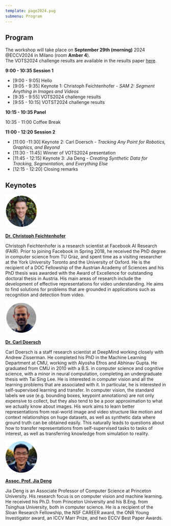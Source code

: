 ```yaml
---
template: page2024.pug
submenu: Program
---
```

 
## Program

The workshop will take place on **September 29th (morning)** 2024 @ECCV2024 in Milano (room **Amber 4**). <br>
The VOTS2024 challenge results are available in the results paper [here](https://prints.vicos.si/publications/450).

**9:00 - 10:35 Session 1**

 * [9:00 - 9:05] Hello
 * [9:05 - 9:35] Keynote 1: Christoph Feichtenhofer - *SAM 2: Segment Anything in Images and Videos*
 * [9:35 - 9:55] VOTS2024 challenge results
 * [9:55 - 10:15] VOTST2024 challenge results
 
**10:15 - 10:35 Panel**

10:35 - 11:00 Coffee Break

**11:00 - 12:20 Session 2**

 * [11:00 -11:30] Keynote 2:  Carl Doersch - *Tracking Any Point for Robotics, Graphics, and Beyond*
 * [11:30 - 11:45] Winner of VOTS2024 presentation
 * [11:45 - 12:15] Keynote 3: Jia Deng - *Creating Synthetic Data for Tracking, Segmentation, and Everything Else*
 * [12:15 - 12:20] Closing remarks


## Keynotes


<div class="container float-left">

[<img class="float-left" src="speakers/feichtenhofer.jpg" width="100"/>](https://feichtenhofer.github.io/)

[**Dr. Christoph Feichtenhofer**](https://feichtenhofer.github.io/)

Christoph Feichtenhofer is a research scientist at Facebook AI Research (FAIR). Prior to joining Facebook in Spring 2018, he received the PhD degree in computer science from TU Graz, and spent time as a visiting researcher at the York University Toronto and the University of Oxford. He is the recipient of a DOC Fellowship of the Austrian Academy of Sciences and his PhD thesis was awarded with the Award of Excellence for outstanding doctoral thesis in Austria. His main areas of research include the development of effective representations for video understanding. He aims to find solutions for problems that are grounded in applications such as recognition and detection from video.
</div>


<div class="container float-left">

[<img class="float-left" src="speakers/doersch.jpg" width="100"/>](http://www.carldoersch.com/)

[**Dr. Carl Doersch**](http://www.carldoersch.com/)

Carl Doersch is a staff research scientist at DeepMind working closely with Andrew Zisserman. He completed his PhD in the Machine Learning Department at CMU, working with Alyosha Efros and Abhinav Gupta. He graduated from CMU in 2010 with a B.S. in computer science and cognitive science, with a minor in neural computation, completing an undergraduate thesis with Tai Sing Lee. He is interested in computer vision and all the learning problems that are associated with it. In particular, he is interested in self-supervised learning and transfer. In computer vision, the standard labels we use (e.g. bounding boxes, keypoint annotations) are not only expensive to collect, but they also tend to be a poor approximation to what we actually know about images. His work aims to learn better representations from real-world image and video structure like motion and context relationships on huge datasets, as well as synthetic data where ground truth can be obtained easily. This naturally leads to questions about how to transfer representations from self-supervised tasks to tasks of interest, as well as transferring knowledge from simulation to reality.
</div>


<div class="container float-left">

[<img class="float-left" src="speakers/jiadeng.jpg" width="100"/>](https://www.cs.princeton.edu/~jiadeng/)

[**Assoc. Prof. Jia Deng**](https://www.cs.princeton.edu/~jiadeng/)

Jia Deng is an Associate Professor of Computer Science at Princeton University. His research focus is on computer vision and machine learning. He received his Ph.D. from Princeton University and his B.Eng. from Tsinghua University, both in computer science. He is a recipient of the Sloan Research Fellowship, the NSF CAREER award, the ONR Young Investigator award, an ICCV Marr Prize, and two ECCV Best Paper Awards.
</div>
